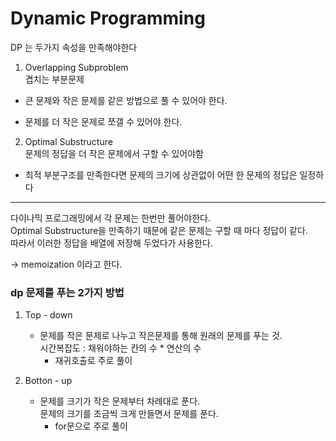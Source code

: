 # Dynamic Programming 

DP 는 두가지 속성을 만족해야한다

1. Overlapping Subproblem  
겹치는 부분문제

- 큰 문제와 작은 문제를 같은 방법으로 풀 수 있어야 한다.  

- 문제를 더 작은 문제로 쪼갤 수 있어야 한다.

2. Optimal Substructure  
문제의 정답을 더 작은 문제에서 구할 수 있어야함 

- 최적 부분구조를 만족한다면 문제의 크기에 상관없이 어떤 한 문제의 정답은 일정하다

***
다이나믹 프로그래밍에서 각 문제는 한번만 풀어야한다.  
Optimal Substructure을 만족하기 때문에 같은 문제는 구할 때 마다 정답이 같다.  
따라서 이러한 정답을 배열에 저장해 두었다가 사용한다.

-> memoization 이라고 한다.

### dp 문제를 푸는 2가지 방법 ###

1. Top - down
    - 문제를 작은 문제로 나누고 작은문제를 통해 원래의 문제를 푸는 것.  
    시간복잡도 : 채워야하는 칸의 수 * 연산의 수  
        - 재귀호출로 주로 풀이

2. Botton - up
    - 문제를 크기가 작은 문제부터 차례대로 푼다.  
    문제의 크기를 조금씩 크게 만들면서 문제를 푼다.  
        - for문으로 주로 풀이





